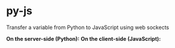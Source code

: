# py-js
Transfer a variable from Python to JavaScript using web sockects

**On the server-side (Python):**
**On the client-side (JavaScript):**

